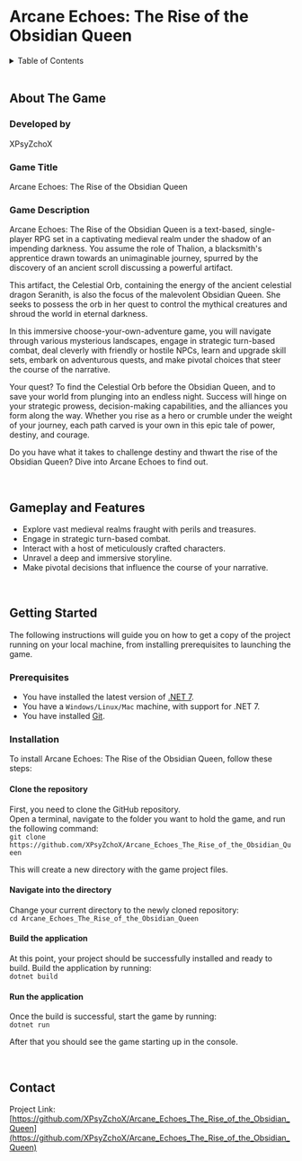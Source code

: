 # Arcane Echoes: The Rise of the Obsidian Queen

<!-- TABLE OF CONTENTS -->
<details>
  <summary>Table of Contents</summary>
  <ol>
    <li><a href="#about-the-game">About The Game</a></li>
    <li>
      <a href="#getting-started">Getting Started</a>
      <ul>
        <li><a href="#prerequisites">Prerequisites</a></li>
        <li><a href="#installation">Installation</a></li>
      </ul>
    </li>
    <li><a href="#gameplay-and-features">Gameplay and Features</a></li>
    <li><a href="#contact">Contact</a></li>
  </ol>
</details>

<br>

<!-- ABOUT THE GAME -->
## About The Game

### Developed by
XPsyZchoX

### Game Title
Arcane Echoes: The Rise of the Obsidian Queen

### Game Description
Arcane Echoes: The Rise of the Obsidian Queen is a text-based, single-player RPG set in a captivating medieval realm under the shadow of an impending darkness. You assume the role of Thalion, a blacksmith's apprentice drawn towards an unimaginable journey, spurred by the discovery of an ancient scroll discussing a powerful artifact.

This artifact, the Celestial Orb, containing the energy of the ancient celestial dragon Seranith, is also the focus of the malevolent Obsidian Queen. She seeks to possess the orb in her quest to control the mythical creatures and shroud the world in eternal darkness.

In this immersive choose-your-own-adventure game, you will navigate through various mysterious landscapes, engage in strategic turn-based combat, deal cleverly with friendly or hostile NPCs, learn and upgrade skill sets, embark on adventurous quests, and make pivotal choices that steer the course of the narrative.

Your quest? To find the Celestial Orb before the Obsidian Queen, and to save your world from plunging into an endless night. Success will hinge on your strategic prowess, decision-making capabilities, and the alliances you form along the way. Whether you rise as a hero or crumble under the weight of your journey, each path carved is your own in this epic tale of power, destiny, and courage.

Do you have what it takes to challenge destiny and thwart the rise of the Obsidian Queen? Dive into Arcane Echoes to find out.

<br>

<!-- GAMEPLAY AND FEATURES -->
## Gameplay and Features

- Explore vast medieval realms fraught with perils and treasures.
- Engage in strategic turn-based combat.
- Interact with a host of meticulously crafted characters.
- Unravel a deep and immersive storyline.
- Make pivotal decisions that influence the course of your narrative.

<br>

<!-- GETTING STARTED -->
## Getting Started

The following instructions will guide you on how to get a copy of the project running on your local machine, from installing prerequisites to launching the game.

### Prerequisites
- You have installed the latest version of [.NET 7](https://dotnet.microsoft.com/download/dotnet/7.0).
- You have a `Windows/Linux/Mac` machine, with support for .NET 7.
- You have installed [Git](https://git-scm.com/downloads).

### Installation
To install Arcane Echoes: The Rise of the Obsidian Queen, follow these steps:

#### Clone the repository
First, you need to clone the GitHub repository.<br>
Open a terminal, navigate to the folder you want to hold the game, and run the following command:<br>
`git clone https://github.com/XPsyZchoX/Arcane_Echoes_The_Rise_of_the_Obsidian_Queen`

This will create a new directory with the game project files.

#### Navigate into the directory
Change your current directory to the newly cloned repository:<br>
`cd Arcane_Echoes_The_Rise_of_the_Obsidian_Queen`

#### Build the application
At this point, your project should be successfully installed and ready to build. Build the application by running:<br>
`dotnet build`

#### Run the application
Once the build is successful, start the game by running:<br>
`dotnet run`<br>

After that you should see the game starting up in the console.

<br>

<!-- CONTACT -->
## Contact

Project Link: [https://github.com/XPsyZchoX/Arcane_Echoes_The_Rise_of_the_Obsidian_Queen](https://github.com/XPsyZchoX/Arcane_Echoes_The_Rise_of_the_Obsidian_Queen)
